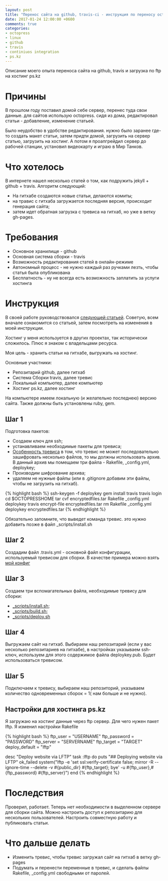 ```yaml
---
layout: post
title: "Перенос сайта на github, travis-ci - инструкция по переносу octopress"
date: 2017-01-24 12:00:00 +0600
comments: true
categories: 
- octopress
- linux
- github
- travis
- continiuos integration
- ps.kz
---
```


Описание моего опыта переноса сайта на github, travis и загрузка по ftp на хостинг ps.kz
<!--more-->

# Причины
В прошлом году поставил домой себе сервер, перенес туда свои данные. для сайтов использую octopress. сидя из дома, редактировал статьи - добавление, изменение статьей.

Было неудобство в удобстве редактирования. нужно было заранее где-то создать макет статьи, затем придти домой, загрузить на сервер статью, загрузить на хостинг.
А потом я проапгрейдил сервер до рабочей станции, установил видеокарту и играю в Мир Танков.

# Что хотелось
В интернете нашел несколько статей о том, как подружить jekyll + github + travis. 
Алгоритм следующий:

* На гитхабе создаются новые статьи, делаются комиты;
* на травис с гитхаба загружается последняя версия, происходит генерация сайта;
* затем идет обратная загрузка с тревиса на гитхаб, но уже в ветку gh-pages.

# Требования

* Основное хранилище - github
* Основная система сборки - travis
* Возможность редактирования статей в онлайн-режиме
* Автономный процесс - не нужно каждый раз ручками лезть, чтобы статья была опубликована
* Бесплатность - ну не всегда есть возможность заплатить за услуги хостинга

# Инструкция
В своей работе руководствовался [следующей статьей](https://kjaer.io/travis/). Советую, всем вначале ознакомится со статьей, затем посмотреть на изменения в моей инструкции.

Хостинг у меня используется в других проектах, так исторически сложилось. Плюс я знаком с владельцами ресурса.

Моя цель - хранить статьи на гитхабе, выгружать на хостинг.

Основные участники:

* Репозитарий github, далее гитхаб
* Система Сборки travis, далее тревис
* Локальный компьютер, далее компьютер
* Хостинг ps.kz, далее хостинг

На компьютере имеем локальную (и желательно последнею) версию сайта. Также должны быть установлены ruby, gem.
## Шаг 1
Подготовка пакетов:

* Создаем ключ для ssh;
* устанавливаем необходимые пакеты для тревиса;
* [Особенность тревиса](https://docs.travis-ci.com/user/encrypting-files/) в том, что тревис не может последовательно зашифровать несколько файлов, то мы должны использовать архив. В данный архив мы помещаем три файла - Rakefile, _config.yml, deploykey;
* Производим шифрование архива;
* удаляем не нужные файлы (или в .gitignore добавим эти файлы, чтобы не загрузить на гитхаб).

{% highlight bash %}
ssh-keygen -f deploykey
gem install travis
travis login
cd $OCTOPRESSHOME
tar cvf encryptedfiles.tar Rakefile _config.yml deploykey
travis encrypt-file encryptedfiles.tar
rm Rakefile _config.yml deploykey encryptedfiles.tar
{% endhighlight %}

Обязательно запомните, что выведет команда тревис. это нужно добавить позже в файл _scripts/install.sh

## Шаг 2
Создадим файл  .travis.yml - основной файл конфигурации, используемый тревисом для сборки. В качестве примера можно взять [мой конфиг](https://github.com/Nurmukhamed/www-hdfilm-kz-octopress/blob/master/.travis.yml)

## Шаг 3
Создаем три вспомагательных файла, необходимые тревису для сборки:
* [_scripts/install.sh](https://github.com/Nurmukhamed/www-hdfilm-kz-octopress/blob/master/_scripts/install.sh);
* [_scripts/build.sh](https://github.com/Nurmukhamed/www-hdfilm-kz-octopress/blob/master/_scripts/build.sh);
* [_scripts/deploy.sh](https://github.com/Nurmukhamed/www-hdfilm-kz-octopress/blob/master/_scripts/install.sh)

## Шаг 4
Выгружаем сайт на гитхаб. Выбираем наш репозитарий (если у вас несколько репозитариев на гитхабе), в настройках указываем ssh-ключ, используем для этого содержимое файла deploykey.pub. Будет использоваться тревисом.

## Шаг 5
Подключаем к тревису, выбираем наш репозиторий, указываем количество одновременных сборок = 1( нам больше и не нужно). 

## Настройки для хостинга ps.kz
Я загружаю на хостинг данные через ftp сервер. Для чего нужен пакет lftp. Я изменил настройки Rakefile

{% highlight bash %}
ftp_user       = "USERNAME"
ftp_password   = "PASSWORD"
ftp_server     = "SERVERNAME"
ftp_target     = "TARGET"
deploy_default = "lftp"

desc "Deploy website via LFTP"
task :lftp do
  puts "## Deploying website via LFTP"
  ok_failed system("lftp -e 'set ssl:verify-certificate false; mirror -R --ignore-time --delete -v #{public_dir} #{ftp_target}; bye' -u #{ftp_user},#{ftp_password} #{ftp_server}")
end
{% endhighlight %}

# Последствия
Проверил, работает.
Теперь нет необходимости в выделенном сервере для сборки сайта.
Можно настроить доступ к репозитарию для нескольких пользователей. Настроить совместную работу и публиковать статьи.

# Что дальше делать

* Изменить тревис, чтобы тревис загружал сайт на гитхаб в ветку gh-pages
* Подумать и перенести переменные в тревис, и сделать файлы Rakefile, _config.yml свободными от паролей.



